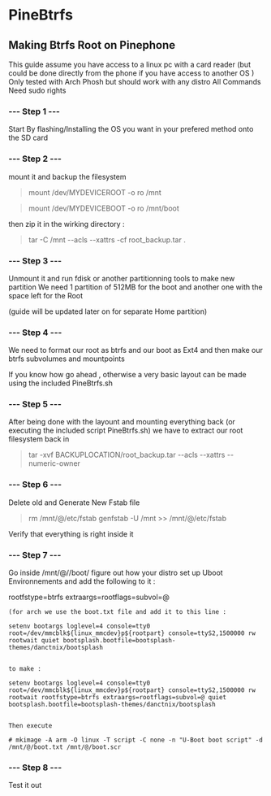 # PineBtrfs
## Making Btrfs Root on Pinephone
This guide assume you have access to a linux pc with a card reader
(but could be done directly from the phone if you have access to another OS )
Only tested with Arch Phosh but should work with any distro
All Commands Need sudo rights

### --- Step 1 ---
Start By flashing/Installing the OS you want in your prefered method onto the SD card

### --- Step 2 ---

mount it and backup the filesystem

>mount /dev/MYDEVICEROOT -o ro /mnt

>mount /dev/MYDEVICEBOOT -o ro /mnt/boot

then zip it in the wirking directory :

> tar -C /mnt --acls --xattrs -cf root_backup.tar .

### --- Step 3 ---

Unmount it and run fdisk or another partitionning tools to make new partition
We need 1 partition of 512MB for the boot and another one with the space left for the Root

(guide will be updated later on for separate Home partition)

### --- Step 4 ---

We need to format our root as btrfs and our boot as Ext4
and then make our btrfs subvolumes and mountpoints

If you know how go ahead , otherwise a very basic layout can be made using the included PineBtrfs.sh

### --- Step 5 ---

After being done with the layount and mounting everything back (or executing the included script PineBtrfs.sh)
we have to extract our root filesystem back in

> tar -xvf BACKUPLOCATION/root_backup.tar --acls --xattrs --numeric-owner

### --- Step 6 ---

Delete old and Generate New Fstab file

> rm /mnt/@/etc/fstab
> genfstab -U /mnt >> /mnt/@/etc/fstab

Verify that everything is right inside it

### --- Step 7 ---

Go inside /mnt/@//boot/
figure out how your distro set up Uboot Environnements
and add the following to it : 

rootfstype=btrfs
extraargs=rootflags=subvol=@

```
(for arch we use the boot.txt file and add it to this line : 

setenv bootargs loglevel=4 console=tty0 root=/dev/mmcblk${linux_mmcdev}p${rootpart} console=ttyS2,1500000 rw rootwait quiet bootsplash.bootfile=bootsplash-themes/danctnix/bootsplash


to make : 

setenv bootargs loglevel=4 console=tty0 root=/dev/mmcblk${linux_mmcdev}p${rootpart} console=ttyS2,1500000 rw rootwait rootfstype=btrfs extraargs=rootflags=subvol=@ quiet bootsplash.bootfile=bootsplash-themes/danctnix/bootsplash


Then execute 

# mkimage -A arm -O linux -T script -C none -n "U-Boot boot script" -d /mnt/@/boot.txt /mnt/@/boot.scr
```

### --- Step 8 ---

Test it out
